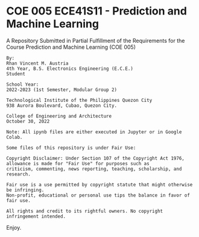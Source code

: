 # COE 005 ECE41S11 - Prediction and Machine Learning

A Repository Submitted in Partial Fulfillment of the Requirements for the Course
Prediction and Machine Learning (COE 005)
```
By:
Rhan Vincent M. Austria
4th Year, B.S. Electronics Engineering (E.C.E.)
Student
```
```
School Year:
2022-2023 (1st Semester, Modular Group 2)
```
```
Technological Institute of the Philippines Quezon City
938 Aurora Boulevard, Cubao, Quezon City.
```
```
College of Engineering and Architecture
October 30, 2022
```
```
Note: All ipynb files are either executed in Jupyter or in Google Colab.
```
```
Some files of this repository is under Fair Use:

Copyright Disclaimer: Under Section 107 of the Copyright Act 1976, allowance is made for "Fair Use" for purposes such as 
criticism, commenting, news reporting, teaching, scholarship, and research. 

Fair use is a use permitted by copyright statute that might otherwise be infringing. 
Non-profit, educational or personal use tips the balance in favor of fair use.

All rights and credit to its rightful owners. No copyright infringement intended.
```
Enjoy.
